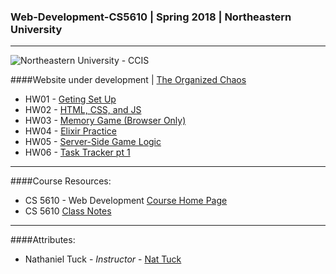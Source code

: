 ### Web-Development-CS5610 | Spring 2018 | Northeastern University
___
![Northeastern University - CCIS](https://www.northeastern.edu/guidelines/images/page/CCISLogo_S_bR.png)

####Website under development | [The Organized Chaos](organizedchaos.me)
  * HW01 - [Geting Set Up](hw01.organizedchaos.me)
  * HW02 - [HTML, CSS, and JS](hw02.organizedchaos.me)
  * HW03 - [Memory Game (Browser Only)](https://github.com/vipul018/Web-Development-CS5610/tree/master/hw03/memory)
  * HW04 - [Elixir Practice](https://github.com/vipul018/Web-Development-CS5610/tree/master/hw04/calc)
  * HW05 - [Server-Side Game Logic](memory.organizedchaos.me)
  * HW06 - [Task Tracker pt 1](tasktracker.organizedchaos.me)
___

####Course Resources:
  * CS 5610 - Web Development [Course Home Page](http://www.ccs.neu.edu/home/ntuck/courses/2018/01/cs4550/) 
  * CS 5610 [Class Notes](http://www.ccs.neu.edu/home/ntuck/courses/2018/01/cs4550/notes/)
___
####Attributes:
  * Nathaniel Tuck - _Instructor_ - [Nat Tuck](https://www.ccis.northeastern.edu/people/nathaniel-tuck/)
